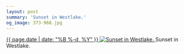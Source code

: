 ```yaml
---
layout: post
summary: 'Sunset in Westlake.'
og_image: 373-968.jpg
---
```


<p>
 <time>
  <a href="/373">
   {{ page.date | date: "%B %-d, %Y" }}
  </a>
 </time>
 <a href="/373">
  <img alt="Sunset in Westlake." sizes="(min-width: 700px) 50vw, calc(100vw - 2rem)" src="{{ site.assets_url }}/373-484.jpg" srcset="{{ site.assets_url }}/373-968.jpg 968w, {{ site.assets_url }}/373-726.jpg 726w, {{ site.assets_url }}/373-484.jpg 484w, {{ site.assets_url }}/373-242.jpg 242w"/>
 </a>
 <span>
  Sunset in Westlake.
 </span>
</p>
